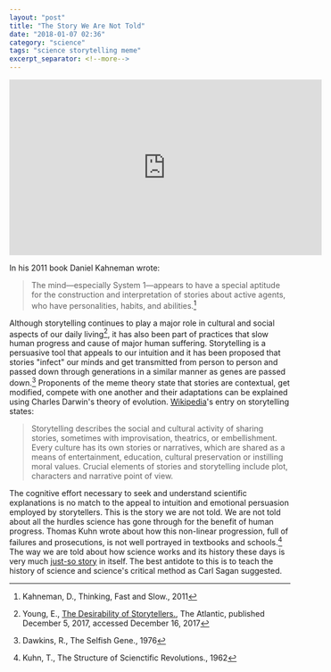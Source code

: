 ```yaml
---
layout: "post"
title: "The Story We Are Not Told"
date: "2018-01-07 02:36"
category: "science"
tags: "science storytelling meme"
excerpt_separator: <!--more-->
---
```



<div align="center" class="embed-responsive embed-responsive-4by3">
<iframe width="560" height="315" src="https://www.youtube.com/embed/sx7lBzHH7c8" frameborder="0" gesture="media" allow="encrypted-media" allowfullscreen></iframe>
</div>

In his 2011 book Daniel Kahneman wrote:

> The mind&mdash;especially System 1&mdash;appears to have a special aptitude for the construction and interpretation of stories about active agents, who have personalities, habits, and abilities.[^1]

Although storytelling continues to play a major role in cultural and social aspects of our daily living[^2], it has also been part of practices that slow human progress and cause of major human suffering. Storytelling is a persuasive tool that appeals to our intuition and it has been proposed that stories "infect" our minds and get transmitted from person to person and passed down through generations in a similar manner as genes are passed down.[^3] Proponents of the meme theory state that stories are contextual, get modified, compete with one another and their adaptations can be explained using Charles Darwin's theory of evolution. [Wikipedia](https://en.wikipedia.org/wiki/Storytelling)'s entry on storytelling states:

> Storytelling describes the social and cultural activity of sharing stories, sometimes with improvisation, theatrics, or embellishment. Every culture has its own stories or narratives, which are shared as a means of entertainment, education, cultural preservation or instilling moral values. Crucial elements of stories and storytelling include plot, characters and narrative point of view.

The cognitive effort necessary to seek and understand scientific explanations is no match to the appeal to intuition and emotional persuasion employed by storytellers. This is the story we are not told. We are not told about all the hurdles science has gone through for the benefit of human progress. Thomas Kuhn wrote about how this non-linear progression, full of failures and prosecutions, is not well portrayed in textbooks and schools.[^4] The way we are told about how science works and its history these days is very much [just-so story](https://en.wikipedia.org/wiki/Just-so_story) in itself. The best antidote to this is to teach the history of science and science's critical method as Carl Sagan suggested.


[^1]: Kahneman, D., Thinking, Fast and Slow., 2011

[^2]: Young, E., [The Desirability of Storytellers.](https://www.theatlantic.com/science/archive/2017/12/the-origins-of-storytelling/547502/0), The Atlantic, published December 5, 2017, accessed December 16, 2017

[^3]: Dawkins, R., The Selfish Gene., 1976

[^4]: Kuhn, T., The Structure of Scienctific Revolutions., 1962
